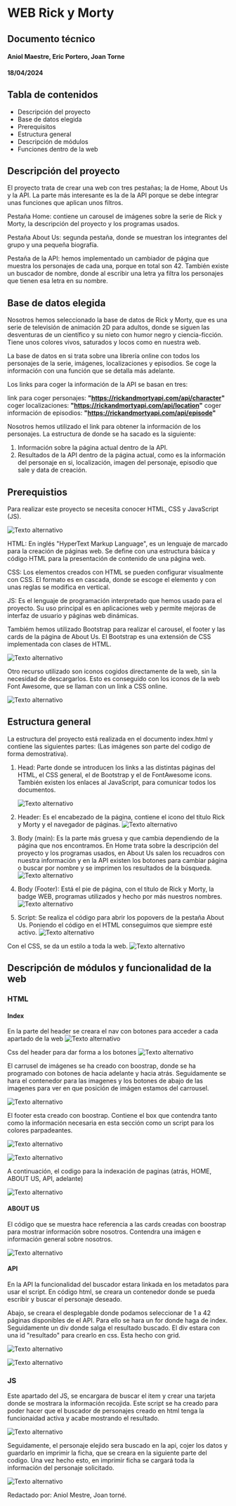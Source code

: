 # WEB Rick y Morty

## Documento técnico
#### Aniol Maestre, Eric Portero, Joan Torne
#### 18/04/2024

## **Tabla de contenidos**

- Descripción del proyecto
- Base de datos elegida
- Prerequisitos
- Estructura general
- Descripción de módulos
- Funciones dentro de la web

## **Descripción del proyecto**

El proyecto trata de crear una web con tres pestañas; la de Home, About Us y la API. La parte más interesante es la de la API porque se debe integrar unas funciones que aplican unos filtros.

Pestaña Home: contiene un carousel de imágenes sobre la serie de Rick y Morty, la descripción del proyecto y los programas usados.

Pestaña About Us: segunda pestaña, donde se muestran los integrantes del grupo y una pequeña biografía.

Pestaña de la API: hemos implementado un cambiador de página que muestra los personajes de cada una, porque en total son 42. También existe un buscador de nombre, donde al escribir una letra ya filtra los personajes que tienen esa letra en su nombre.

## **Base de datos elegida**

Nosotros hemos seleccionado la base de datos de Rick y Morty, que es una serie de televisión de animación 2D para adultos, donde se siguen las desventuras de un científico y su nieto con humor negro y ciencia-ficción. Tiene unos colores vivos, saturados y locos como en nuestra web.

La base de datos en si trata sobre una librería online con todos los personajes de la serie, imágenes, localizaciones y episodios. Se coge la información con una función que se detalla más adelante.

Los links para coger la información de la API se basan en tres:

link para coger personajes: **"https://rickandmortyapi.com/api/character"**
coger localizaciones: **"https://rickandmortyapi.com/api/location"**
coger información de episodios: **"https://rickandmortyapi.com/api/episode"**

Nosotros hemos utilizado el link para obtener la información de los personajes. La estructura de donde se ha sacado es la siguiente: 

1. Información sobre la página actual dentro de la API.
2. Resultados de la API dentro de la página actual, como es la información del personaje en si, localización, imagen del personaje, episodio que sale y data de creación.

## **Prerequistios**

Para realizar este proyecto se necesita conocer HTML, CSS y JavaScript (JS).

![Texto alternativo](./Fotos/html.png)

HTML: En inglés "HyperText Markup Language", es un lenguaje de marcado para la creación de páginas web. Se define con una estructura básica y código HTML
para la presentación de contenido de una página web.

CSS: Los elementos creados con HTML se pueden configurar visualmente con CSS. El formato es en cascada, donde se escoge el elemento y con unas reglas se modifica en vertical.

JS: Es el lenguaje de programación interpretado que hemos usado para el proyecto.
Su uso principal es en aplicaciones web y permite mejoras de interfaz de usuario y páginas web dinámicas.

Tambiém hemos utilizado Bootstrap para realizar el carousel, el footer y las cards de la página de About Us. El Bootstrap es una extensión de CSS implementada con clases de HTML.

![Texto alternativo](./Fotos/Bootstrap.png)

Otro recurso utilizado son iconos cogidos directamente de la web, sin la necesidad de descargarlos. Esto es conseguido con los iconos de la web Font Awesome, que se llaman con un link a CSS online.

![Texto alternativo](./Fotos/iconFontAwesome.png)


## **Estructura general**

La estructura del proyecto está realizada en el documento index.html y contiene las siguientes partes: 
(Las imágenes son parte del codigo de forma demostrativa).
1. Head: Parte donde se introducen los links a las distintas páginas del HTML, el CSS general, el de Bootstrap y el de FontAwesome icons. También existen los enlaces al JavaScript, para comunicar todos los documentos.

    ![Texto alternativo](./Fotos/head.png)

2. Header: Es el encabezado de la página, contiene el icono del título Rick y Morty y el navegador de páginas. 
    ![Texto alternativo](./Fotos/header.png)

3. Body (main): Es la parte más gruesa y que cambia dependiendo de la página que nos encontramos. En Home trata sobre la descripción del proyecto y los programas usados, en About Us salen los recuadros con nuestra información y en la API existen los botones para cambiar página o buscar por nombre y se imprimen los resultados de la búsqueda.
    ![Texto alternativo](./Fotos/main.png)


4. Body (Footer): Está el pie de página, con el título de Rick y Morty, la badge WEB, programas utilizados y hecho por más nuestros nombres.
    ![Texto alternativo](./Fotos/footer.png)

5. Script: Se realiza el código para abrir los popovers de la pestaña About Us. Poniendo el código en el HTML conseguimos que siempre esté activo.
    ![Texto alternativo](./Fotos/script.png)

Con el CSS, se da un estilo a toda la web.
 ![Texto alternativo](./Fotos/css.png)

## **Descripción de módulos y funcionalidad de la web**


### HTML
#### Index
En la parte del header se creara el nav con botones para acceder a cada apartado de la web
![Texto alternativo](./Fotos/header_menu.png)

Css del header para dar forma a los botones
![Texto alternativo](./Fotos/cssheader.png)

El carrusel de imágenes se ha creado con boostrap, donde se ha programado con botones de hacia adelante y hacia atrás.
Seguidamente se hara el contenedor para las imagenes y los botones de abajo de las imagenes para ver en que posición de imágen estamos del carrousel.

![Texto alternativo](./Fotos/carrouselbody.png)

El footer esta creado con boostrap. Contiene el box que contendra tanto como la información necesaria en esta sección como un script para los colores parpadeantes.

![Texto alternativo](./Fotos/footerhtml.png)

![Texto alternativo](./Fotos/scriptfooter.png)

A continuación, el codigo para la indexación de paginas (atrás, HOME, ABOUT US, API, adelante)

![Texto alternativo](./Fotos/indexación.png)

#### ABOUT US
El código que se muestra hace referencia a las cards creadas con boostrap para mostrar información sobre nosotros.
Contendra una imágen e información general sobre nosotros.

![Texto alternativo](./Fotos/CARDS_US.png)

#### API
En la API la funcionalidad del buscador estara linkada en los metadatos para usar el script.
En código html, se creara un contenedor donde se pueda escribir y buscar el personaje deseado.

Abajo, se creara el desplegable donde podamos seleccionar de 1 a 42 páginas disponibles de el API. Para ello se hara un for donde haga de index.
Seguidamente un div donde salga el resultado buscado. El div estara con una id "resultado" para crearlo en css. Esta hecho con grid.



![Texto alternativo](./Fotos/contenedor%20api.png)


![Texto alternativo](./Fotos/css_contendero.png)

### JS
Este apartado del JS, se encargara de buscar el item y crear una tarjeta donde se mostrara la información recojida. Este script se ha creado para poder hacer que el buscador de personajes creado en html tenga la funcionaidad activa y acabe mostrando el resultado.

 ![Texto alternativo](./Fotos/scriptmod.png)

Seguidamente, el personaje elejido sera buscado en la api, cojer los datos y guardarlo en imprimir la ficha, que se creara en la siguiente parte del codigo.
Una vez hecho esto, en imprimir ficha se cargará toda la información del personaje solicitado. 


  ![Texto alternativo](./Fotos/personaje_elegido.png)

Redactado por: Aniol Mestre, Joan torné.



